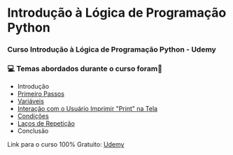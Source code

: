 # Introdução à Lógica de Programação Python
### Curso Introdução à Lógica de Programação Python - Udemy
### :computer: Temas abordados durante o curso foram:rocket:
- Introdução
- [Primeiro Passos](https://github.com/romulovieira777/Introducao_a_Logica_de_Programacao_Python/tree/main/Se%C3%A7%C3%A3o%2002%20-%20Primeiro%20Passos)
- [Variáveis](https://github.com/romulovieira777/Introducao_a_Logica_de_Programacao_Python/tree/main/Se%C3%A7%C3%A3o%2003%20-%20Vari%C3%A1veis)
- [Interação com o Usuário Imprimir "Print" na Tela](https://github.com/romulovieira777/Introducao_a_Logica_de_Programacao_Python/tree/main/Se%C3%A7%C3%A3o%2004%20-%20Intera%C3%A7%C3%A3o%20com%20Usu%C3%A1rio%20Imprimir%20na%20Tela)
- [Condições](https://github.com/romulovieira777/Introducao_a_Logica_de_Programacao_Python/tree/main/Se%C3%A7%C3%A3o%2005%20-%20Condi%C3%A7%C3%B5es)
- [Laços de Repetição](https://github.com/romulovieira777/Introducao_a_Logica_de_Programacao_Python/tree/main/Se%C3%A7%C3%A3o%2006%20-%20La%C3%A7os%20de%20Repeti%C3%A7%C3%A3o)
- Conclusão

Link para o curso 100% Gratuito: [Udemy](https://www.udemy.com/course/logica-de-programacao-algoritmos-com-python/)
